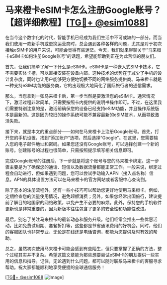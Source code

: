 # 马来橙卡eSIM卡怎么注册Google账号？【超详细教程】[[TG💪+ @esim1088](https://t.me/s/esim1088)]

在当今这个数字化的时代，智能手机已经成为我们生活中不可或缺的一部分。而当我们使用一款新手机或更换运营商时，总会遇到各种各样的问题，尤其是对于初次接触eSIM卡的用户来说，可能会觉得有些迷茫。今天，我们就来聊聊关于“马来橙卡eSIM卡如何注册Google账号”的话题，希望能帮助到正在为此苦恼的朋友们。

首先，让我们简单了解一下什么是eSIM卡。eSIM卡是一种嵌入式SIM卡技术，它不需要实体卡槽，可以直接安装在设备内部。这种技术的优势在于减少了手机的设计复杂度，同时也让用户能够更方便地切换不同的网络服务提供商。马来橙卡就是一种支持eSIM功能的服务商，它的出现极大地简化了国际旅行者的通信需求。

那么，当您拿到一张马来橙卡后，第一步当然是要激活您的eSIM卡。通常情况下，激活过程非常简单，只需要按照卡内提供的说明书操作即可。不过，在这里我们需要特别注意的是，激活前确保您的设备已经支持eSIM功能，并且操作系统版本是最新的。这是因为较旧的操作系统可能不兼容最新的eSIM技术，从而导致激活失败。

接下来，就是本文的重点部分——如何在马来橙卡上注册Google账号。首先，打开您的手机设置，找到“添加账户”选项，然后选择“Google”。在这里，您需要输入您的电子邮件地址和密码。如果您还没有Google账号，可以选择创建一个新的账号。创建账号的过程也很简单，只需按照提示填写相关信息即可。

完成Google账号的注册后，下一步就是将这个账号与您的马来橙卡绑定。这一步骤主要是为了确保您的通话、短信以及数据流量都能正常工作。一般来说，绑定过程会自动进行，但如果遇到问题，您可以尝试手动输入APN（接入点名称）信息。APN的具体设置方法可以在马来橙卡的官方网站或者客服中心查询到。

除了基本的注册流程外，还有一些小技巧可以帮助您更好地使用马来橙卡。例如，定期检查您的流量使用情况，避免超额消费；另外，如果您经常出国旅行，建议提前了解目的地国家的网络政策，以免产生不必要的麻烦。此外，保持您的手机软件更新也是非常重要的，因为新版本往往包含了更多的安全性和功能性改进。

最后，别忘了关注马来橙卡的最新动态和服务升级。他们经常会推出一些优惠活动，比如免费试用期、套餐折扣等，这些都是节省通讯费用的好机会。同时，他们的客服团队也非常专业，无论是在线还是电话咨询，都能为您提供及时有效的帮助。

总之，虽然初次使用马来橙卡可能会感到有些陌生，但只要掌握了正确的方法，整个过程其实并不复杂。希望这篇文章能为那些想要尝试eSIM卡的朋友提供一些实用的信息和指导。记住，无论遇到什么问题，都可以随时联系马来橙卡的客服寻求帮助。祝大家都能顺利地享受便捷的全球通信服务！

[[TG💪+ @esim1088](https://t.me/s/esim1088) ![Image](https://i.postimg.cc/4NQfJmqS/Snipaste-2025-05-13-00-14-12.png)]